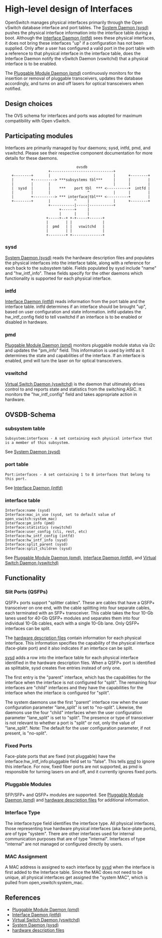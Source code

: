 # High-level design of Interfaces
OpenSwitch manages physical interfaces primarily through the Open vSwitch database interface and port tables.  The [System Daemon (sysd)](http://www.openswitch.net/ops-sysd/DESIGN.md) pushes the physical interface information into the interface table during a boot. Although the [Interface Daemon (intfd)](http://www.openswitch.net/ops-intfd/DESIGN.md) sees these physical interfaces, it does not bring these interfaces "up" if a configuration has not been supplied. Only after a user has configured a valid port in the port table with a reference to that physical interface in the interface table, does the Interface Daemon notify the vSwitch Daemon (vswitchd) that a physical interface is to be enabled.

The [Pluggable Module Daemon (pmd)](http://www.openswitch.net/ops-pmd/DESIGN.md) continuously monitors for the insertion or removal of pluggable transceivers, updates the database accordingly, and turns on and off lasers for optical transceivers when notified.

## Design choices
The OVS schema for interfaces and ports was adopted for maximum compatibility with Open vSwitch.

## Participating modules
Interfaces are primarily managed by four daemons; sysd, intfd, pmd, and vswitchd. Please see their respective component documentation for more details for these daemons.

```
                                 ovsdb
                    +-----------------------------+
   +--------+       |                             |      +--------+
   |        +----------> ***subsystems tbl***     |      |        |
   |        |       |                             |      |        |
   |  sysd  |       |    ***    port tbl  *** <----------+  intfd |
   |        |       |                 ^           |      |        |
   |        +----------> *** interface|tbl*** <----------+        |
   +--------+       |           ^     |           |      +--------+
                    +-----------|-----|-----------+
                         +------+     |
                         |      |     |
                   +-----+--+ +-+-----+------+
                   |        | |              |
                   |  pmd   | |   vswitchd   |
                   |        | |              |
                   +--------+ +--------------+

```
### sysd
[System Daemon (sysd)](http://www.openswitch.net/ops-sysd/DESIGN.md) reads the hardware description files and populates the physical interfaces into the interface table, along with a reference for each back to the subsystem table. Fields populated by sysd include "name" and "hw_intf_info". These fields specify for the other daemons which functionality is supported for each physical interface.

### intfd
[Interface Daemon (intfd)](http://www.openswitch.net/ops-intfd/DESIGN.md) reads information from the port table and the interface table. intfd determines if an interface should be brought "up", based on user configuration and state information. intfd updates the hw_intf_config field to tell vswitchd if an interface is to be enabled or disabled in hardware.

### pmd
[Pluggable Module Daemon (pmd)](http://www.openswitch.net/ops-pmd/DESIGN.md) monitors pluggable module status via i2c and updates the "pm_info" field. This information is used by intfd as it determines the state and capabilities of the interface. If an interface is enabled, pmd will turn the laser on for optical transceivers.

### vswitchd
[Virtual Switch Daemon (vswitchd)](http://www.openswitch.net/ops-openvswitch/DESIGN.md) is the daemon that ultimately drives control to and reports state and statistics from the switching ASIC. It monitors the "hw_intf_config" field and takes appropriate action in hardware.


## OVSDB-Schema
### subsystem table
```
Subsystem:interfaces - A set containing each physical interface that is a member of this subsystem.
```
See [System Daemon (sysd)](http://www.openswitch.net/ops-sysd/DESIGN.md)

### port table
```
Port:interfaces - A set containing 1 to 8 interfaces that belong to this port.
```
See [Interface Daemon (intfd)](http://www.openswitch.net/ops-intfd/DESIGN.md)

### interface table
```
Interface:name (sysd)
Interface:mac_in_use (sysd, set to default value of open_vswitch:system_mac)
Interface:pm_info (pmd)
Interface:statistics (vswitchd)
Interface:user_config (cli, rest, etc)
Interface:hw_intf_config (intfd)
Interface:hw_intf_info (sysd)
Interface:split_parent (sysd)
Interface:split_children (sysd)
```
See [Pluggable Module Daemon (pmd)](http://www.openswitch.net/ops-pmd/DESIGN.md), [Interface Daemon (intfd)](http://www.openswitch.net/ops-intfd/DESIGN.md), and [Virtual Switch Daemon (vswitchd)](http://www.openswitch.net/ops-openvswitch/DESIGN.md)

## Functionality
### Slit Ports (QSFPs)
QSFP+ ports support "splitter cables". These are cables that have a QSFP+ transceiver on one end, with the cable splitting into four separate cables, each terminated with an SFP+ transceiver. This cable takes the four 10-Gb lanes used for 40-Gb QSFP+ modules and separates them into four individual 10-Gb cables, each with a single 10-Gb lane.  Only QSFP+ interfaces can be split.

The [hardware description files](http://www.openswitch.net/ops-config-as5712/DESIGN.md) contain information for each physical interface. This information specifies the capability of the physical interface (face-plate port) and it also indicates if an interface can be split.

[sysd](http://www.openswitch.net/ops-sysd/DESIGN.md) adds a row into the interface table for each physical interface identified in the hardware description files. When a QSFP+ port is identified as splittable, sysd creates five entries instead of only one.

The first entry is the "parent" interface, which has the capabilities for the interface when the interface is not configured for "split".  The remaining four interfaces are "child" interfaces and they have the capabilities for the interface when the interface is configured for "split".

The system daemons use the first "parent" interface row when the user configuration parameter "lane\_split" is set to "no-split". Likewise, the daemons use the four "child" interfaces when the user configuration parameter "lane\_split" is set to "split". The presence or type of transceiver is not relevant to whether a port is "split" or not, only the value of "lane\_split". Note: The default for the user configuration parameter, if not present, is "no-split".

### Fixed Ports
Face-plate ports that are fixed (not pluggable) have the interface:hw_intf_info:pluggable field set to "false". This tells [pmd](http://www.openswitch.net/ops-pmd/DESIGN.md) to ignore this interface. For now, fixed fiber ports are not supported, as pmd is responsible for turning lasers on and off, and it currently ignores fixed ports.

### Pluggable Modules
SFP/SFP+ and QSFP+ modules are supported. See [Pluggable Module Daemon (pmd)](http://www.openswitch.net/ops-pmd/DESIGN.md) and [hardware description files](http://www.openswitch.net/ops-config-as5712/DESIGN.md) for additional information.

### Interface Type
The interface:type field identifies the interface type. All physical interfaces, those representing true hardware physical interfaces (aka face-plate ports), are of type "system". There are other interfaces used for internal communication purposes that are of type "internal". Interfaces of type "internal" are not managed or configured directly by users.

### MAC Assignment
A MAC address is assigned to each interface by [sysd](http://www.openswitch.net/ops-sysd/DESIGN.md) when the interface is first added to the Interface table. Since the MAC does not need to be unique, all physical interfaces get assigned the "system MAC", which is pulled from open_vswitch:system_mac.

## References
* [Pluggable Module Daemon (pmd)](http://www.openswitch.net/ops-pmd/DESIGN.md)
* [Interface Daemon (intfd)](http://www.openswitch.net/ops-intfd/DESIGN.md)
* [Virtual Switch Daemon (vswitchd)](http://www.openswitch.net/ops-openvswitch/DESIGN.md)
* [System Daemon (sysd)](http://www.openswitch.net/ops-sysd/DESIGN.md)
* [hardware description files](http://www.openswitch.net/ops-config-as5712/DESIGN.md)
